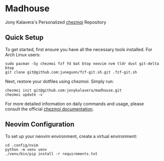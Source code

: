 # Madhouse

Jony Kalavera's Personalized [chezmoi](https://www.chezmoi.io) Repository

## Quick Setup

To get started, first ensure you have all the necessary tools installed. For Arch Linux users:
```
sudo pacman -Sy chezmoi fzf fd bat btop neovim nvm tldr dust git-delta btop
git clone git@github.com:junegunn/fzf-git.sh.git .fzf-git.sh
```

Next, restore your dotfiles using chezmoi. Simply run:
```
chezmoi init git@github.com:jonykalavera/madhouse.git
chezmoi update -v
```

For more detailed information on daily commands and usage, please consult the official [chezmoi documentation](https://www.chezmoi.io/user-guide/command-overview/#daily-commands).

## Neovim Configuration

To set up your neovim environment, create a virtual environment:
```
cd .config/nvim
python -m venv venv
./venv/bin/pip install -r requirements.txt
```

